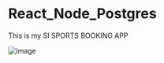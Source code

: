 # React_Node_Postgres

This is my SI SPORTS BOOKING APP

![image](https://github.com/amarjit211-SI/React_Node_Postgres/assets/140161976/d061ab91-52d3-402c-99dc-993d88f7a6ac)
